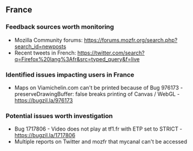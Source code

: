 ## France

### Feedback sources worth monitoring
* Mozilla Community forums: https://forums.mozfr.org/search.php?search_id=newposts
* Recent tweets in French: https://twitter.com/search?q=Firefox%20lang%3Afr&src=typed_query&f=live

### Identified issues impacting users in France
* Maps on Viamichelin.com can't be printed because of Bug 976173 - preserveDrawingBuffer: false breaks printing of Canvas / WebGL - https://bugzil.la/976173

### Potential issues worth investigation
* Bug 1717806 - Video does not play at tf1.fr with ETP set to STRICT - https://bugzil.la/1717806
* Multiple reports on Twitter and mozfr that mycanal can't be accessed
